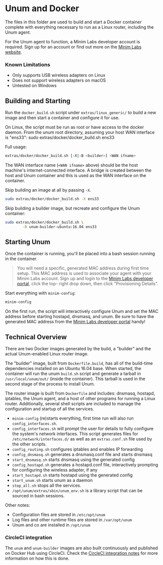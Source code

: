 # Unum and Docker

The files in this folder are used to build and start a Docker container
complete with everything necessary to run as a Linux router, including the
Unum agent.

For the Unum agent to function, a Minim Labs developer account is required.
Sign up for an account or find out more on the [Minim Labs website][1].


### Known Limitations

 - Only supports USB wireless adapters on Linux
 - Does not support wireless adapters on macOS
 - Untested on Windows


## Building and Starting

Run the `docker_build.sh` script under `extras/linux_generic/` to build a
new image and then start a container and configure it for use.

On Linux, the script must be run as root or have access to the docker daemon.
From the unum root directory, assuming your host WAN interface is "ens33":
    sudo extras/docker/docker_build.sh ens33

Full usage:

```bash
extras/docker/docker_build.sh [-X|-B <builder>] <WAN ifname>
```

The WAN interface name (`<WAN ifname>` above) should be the host machine's
internet-connected interface. A bridge is created between the host and Unum
container and this is used as the WAN interface on the container.

Skip building an image at all by passing `-X`.

```bash
sudo extras/docker/docker_build.sh -X ens33
```

Skip building a builder image, but recreate and configure the Unum container:

```bash
sudo extras/docker/docker_build.sh \
        -B unum-builder-ubuntu:16.04 ens33
```


## Starting Unum

Once the container is running, you'll be placed into a bash session running in
the container. 

> You will need a specific, generated MAC address during first time setup. This
  MAC address is used to associate your agent with your Minim Labs account.
  Sign up and login to the [Minim Labs developer portal][1], click the top-
  right drop down, then click "Provisioning Details".

Start everything with `minim-config`:

```bash
minim-config
```

On the first run, the script will interactively configure Unum and set the
MAC address before starting hostapd, dnsmasq, and unum. Be sure to have the
generated MAC address from the [Minim Labs developer portal][1] handy!


## Technical Overview

There are two Docker images generated by the build, a "builder" and the actual
Unum-enabled Linux router image.

The "builder" image, built from `Dockerfile.build`, has all of the build-time
dependencies installed on an Ubuntu 16.04 base. When started, the container
will run the unum `build.sh` script and generate a tarball in
`/usr/local/unum/out/` (inside the container). This tarball is used in the
second stage of the process to install Unum.

The router image is built from `Dockerfile` and includes: dnsmasq, hostapd,
iptables, the Unum agent, and a host of other programs for running a Linux
router. Additionally, several shell scripts are included to manage the
configuration and startup of all the services.

- `minim-config` (re)starts everything, first time run will also run 
  `config_interfaces.sh`.
- `config_interfaces.sh` will prompt the user for details to fully configure
  the system's network interfaces. This script generates files for
  `/etc/network/interfaces.d/` as well as an `extras.conf.sh` file used
  by the other scripts.
- `config_routing.sh` configures iptables and enables IP forwarding
- `config_dnsmasq.sh` generates a dnsmasq.conf file and starts dnsmasq
- `start_dnsmasq.sh` starts dnsmasq using the generated config
- `config_hostapd.sh` generates a hostapd.conf file, interactively prompting
  for configuring the wireless adapter, if any
- `start_hostapd.sh` starts hostapd using the generated config
- `start_unum.sh` starts unum as a daemon
- `stop_all.sh` stops all the services.
- `/opt/unum/extras/sbin/unum_env.sh` is a library script that can be sourced
  in bash sessions.

Other notes:

* Configuration files are stored in `/etc/opt/unum`
* Log files and other runtime files are stored in `/var/opt/unum`
* Unum and co are installed in `/opt/unum`

### CircleCI integration

The `unum` and `unum-builder` images are also built continuously and published
on Docker Hub using CircleCI. Check the [CircleCI integration notes][2] for 
more information on how this is done.

[1]: https://my.minim.co/labs
[2]: ../../.circleci/README-circleci.md